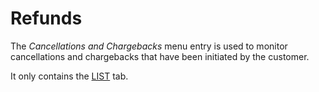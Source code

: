 # Refunds

The *Cancellations and Chargebacks* menu entry is used to monitor cancellations and chargebacks that have been initiated by the customer.   

It only contains the [LIST](./04a_ListCancellationsChargebacks.md) tab.